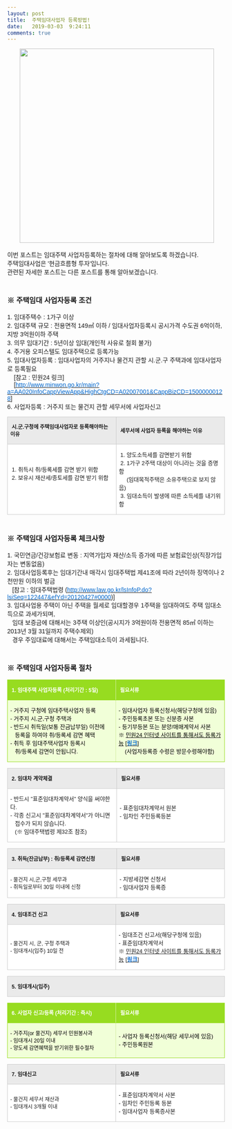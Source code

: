 ```yaml
---
layout: post
title:  주택임대사업자 등록방법!
date:   2019-03-03  9:24:11
comments: true
---
```



<p style="text-align: center; clear: none; float: none;"><span style="font-family: Arial;">&nbsp;</span><span class="imageblock" style="width: 450px; height: auto; display: inline-block; max-width: 100%;"><img width="450" height="220" style="height: auto; max-width: 100%;" src="https://t1.daumcdn.net/cfile/tistory/175540425002CC8A08" filename="임대주택.jpg" filemime="image/jpeg"></span></p>
<p><span style="font-family: Arial;">이번 포스트는 임대주택 사업자등록하는 절차에 대해 알아보도록 하겠습니다.</span><br><span style="font-family: Arial;">주택임대사업은 '현금흐름형 투자'입니다.</span><br><span style="font-family: Arial;">관련된 자세한 포스트는 다른 포스트를 통해 알아보겠습니다.</span></p><h3><p><br><span style="font-family: Arial;">※ 주택임대 사업자등록 조건</span></p></h3><p><span style="font-family: Arial;">1. 임대주택수 : 1가구 이상</span><br><span style="font-family: Arial;">2. 임대주택 규모 : 전용면적 149㎡ 이하 / 임대사업자등록시 공시가격 수도권 6억이하, 지방 3억원이하 주택</span><br><span style="font-family: Arial;">3. 의무 임대기간 : 5년이상 임대(개인적 사유로 철회 불가)&nbsp;</span><br><span style="font-family: Arial;">4. 주거용 오피스텔도 임대주택으로 등록가능</span><br><span style="font-family: Arial;">5. 임대사업자등록 : 임대사업자의 거주지나 물건지 관할 시.군.구 주택과에 임대사업자로 등록필요</span><br><span style="font-family: Arial;">&nbsp;&nbsp; &nbsp;[참고 : 민원24&nbsp;링크]</span><br><span style="font-family: Arial;">&nbsp;&nbsp;&nbsp; [</span><a href="http://www.minwon.go.kr/main?a=AA020InfoCappViewApp&amp;HighCtgCD=A02007001&amp;CappBizCD=15000000128"><span style="font-family: Arial;"><u><font color="#0066cc">http://www.minwon.go.kr/main?a=AA020InfoCappViewApp&amp;HighCtgCD=A02007001&amp;CappBizCD=15000000128</font></u></span></a><span style="font-family: Arial;">]</span><br><span style="font-family: Arial;">6. 사업자등록 : 거주지 또는 물건지 관할 세무서에 사업자신고&nbsp;</span></p>
<p><table width="647" class="txc-table" style="border: currentColor; border-image: none; font-family: 돋움; font-size: 9pt; border-collapse: collapse;" border="0" cellspacing="0" cellpadding="0"><tbody><tr><td style="border: 1px solid rgb(204, 204, 204); border-image: none; width: 323px; height: 18px; background-color: rgb(234, 234, 234);"><p><strong><span style="font-family: Arial;">&nbsp;시.군.구청에 주택임대사업자로 등록해야하는 이유</span></strong></p></td><td style="width: 323px; height: 18px; border-top-color: rgb(204, 204, 204); border-right-color: rgb(204, 204, 204); border-bottom-color: rgb(204, 204, 204); border-top-width: 1px; border-right-width: 1px; border-bottom-width: 1px; border-top-style: solid; border-right-style: solid; border-bottom-style: solid; background-color: rgb(234, 234, 234);"><p><strong><span style="font-family: Arial;">&nbsp;세무서에 사업자 등록을 해야하는 이유&nbsp;</span></strong></p></td></tr><tr><td style="width: 323px; height: 24px; border-right-color: rgb(204, 204, 204); border-bottom-color: rgb(204, 204, 204); border-left-color: rgb(204, 204, 204); border-right-width: 1px; border-bottom-width: 1px; border-left-width: 1px; border-right-style: solid; border-bottom-style: solid; border-left-style: solid; background-color: rgb(255, 255, 255);"><p><font size="2"><span style="font-family: Arial;">&nbsp;1. 취득시 취/</span><span class="highlight-style" style="font-family: Arial;">등록</span><span style="font-family: Arial;">세를 감면 받기 위함</span><br><span style="font-family: Arial;">&nbsp;2. 보유시 재산세/종토세를 감면 받기 위함&nbsp;</span></font></p>
<p>&nbsp;</p></td><td style="width: 323px; height: 24px; border-right-color: rgb(204, 204, 204); border-bottom-color: rgb(204, 204, 204); border-right-width: 1px; border-bottom-width: 1px; border-right-style: solid; border-bottom-style: solid; background-color: rgb(255, 255, 255);"><p><span style="font-family: Arial;">&nbsp;</span><font size="2"><span style="font-family: Arial;">1. 양도소득세를 감면받기 위함</span><br><span style="font-family: Arial;">&nbsp;2. 1가구 2주택 대상이 아니라는 것을 증명함</span><br><span style="font-family: Arial;">&nbsp;&nbsp;&nbsp;&nbsp; (임대목적주택은 소유주택으로 보지 않음)</span><br><span style="font-family: Arial;">&nbsp;3. 임대소득이 발생에 따른 소득세를 내기위함</span></font></p></td></tr></tbody></table><p></p><h3><p><br><span style="font-family: Arial;">※ 주택임대 사업자등록 체크사항</span></p></h3><p><span style="font-family: Arial;">1. 국민연금/건강보험료 변동 : 지역가입자 재산/소득 증가에 따른 보험료인상(직장가입자는 변동없음)</span><br><span style="font-family: Arial;">2.&nbsp;임대사업등록후는&nbsp;임대기간내&nbsp;매각시 임대주택법 제41조에 따라 2년이하 징역이나 2천만원 이하의 벌금</span><br><span style="font-family: Arial;">&nbsp; &nbsp;[참고 : 임대주택법령 (</span><a href="http://www.law.go.kr/lsInfoP.do?lsiSeq=122447&amp;efYd=20120427#0000"><span style="font-family: Arial;"><u><font color="#0066cc">http://www.law.go.kr/lsInfoP.do?lsiSeq=122447&amp;efYd=20120427#0000</font></u></span></a><span style="font-family: Arial;">)]</span><br><span style="font-family: Arial;">3.&nbsp;임대사업용 주택이 아닌 주택을 월세로 임대할경우 1주택을 임대하여도 주택 임대소득으로 과세가되며, </span><br><span style="font-family: Arial;">&nbsp;&nbsp; 임대 보증금에 대해서는 3주택 이상인(공시지가 3억원이하 전용면적 85㎡ 이하는 2013년 3월 31일까지 주택수제외)</span><br><span style="font-family: Arial;">&nbsp;&nbsp; 경우 주임대료에 대해서는 주택임대소득이 과세됩니다.</span></p><h3><p><br><span style="font-family: Arial;">※ 주택임대 사업자등록 절차</span></p></h3><p><table width="647" class="txc-table" style="border: currentColor; border-image: none; font-family: 돋움; font-size: 9pt; border-collapse: collapse;" border="0" cellspacing="0" cellpadding="0"><tbody><tr><td style="border-width: 1px; border-style: solid; border-color: rgb(151, 220, 32) rgb(210, 238, 161) rgb(151, 220, 32) rgb(151, 220, 32); width: 324px; height: 20px; color: rgb(255, 255, 255); background-color: rgb(151, 220, 32);" cols="1" rows="1"><p><strong><span style="font-family: Arial;">&nbsp;1.&nbsp;임대주택 사업자등록 (처리기간 : 5일)</span></strong></p></td><td style="width: 324px; height: 20px; color: rgb(255, 255, 255); border-top-color: rgb(151, 220, 32); border-right-color: rgb(151, 220, 32); border-bottom-color: rgb(151, 220, 32); border-top-width: 1px; border-right-width: 1px; border-bottom-width: 1px; border-top-style: solid; border-right-style: solid; border-bottom-style: solid; background-color: rgb(151, 220, 32);" cols="1" rows="1"><p><strong><span style="font-family: Arial;">&nbsp;필요서류</span></strong></p></td></tr><tr><td style="width: 324px; height: 24px; color: rgb(0, 0, 0); border-right-color: rgb(210, 238, 161); border-bottom-color: rgb(151, 220, 32); border-left-color: rgb(151, 220, 32); border-right-width: 1px; border-bottom-width: 1px; border-left-width: 1px; border-right-style: solid; border-bottom-style: solid; border-left-style: solid; background-color: rgb(241, 255, 216);" cols="1" rows="1"><p><font size="2"><span style="font-family: Arial;">- 거주지 구청에 </span><span class="highlight-style" style="font-family: Arial;">임대주택사업자</span><span style="font-family: Arial;"> </span><span class="highlight-style"><span style="font-family: Arial;">등록</span><br></span><span style="font-family: Arial;">- 거주지 시,군,구청 주택과</span><br><span style="font-family: Arial;">- 반드시 취득일(보통 잔금납부일) 이전에&nbsp;</span><br><span style="font-family: Arial;">&nbsp;&nbsp; </span><span class="highlight-style" style="font-family: Arial;">등록</span><span style="font-family: Arial;">을 하여야 취/</span><span class="highlight-style" style="font-family: Arial;">등록</span><span style="font-family: Arial;">세 감면 혜택</span><br><span style="font-family: Arial;">- 취득 후 </span><span class="highlight-style" style="font-family: Arial;">임대주택사업자</span><span style="font-family: Arial;"> </span><span class="highlight-style" style="font-family: Arial;">등록</span><span style="font-family: Arial;">시 </span><br><span style="font-family: Arial;">&nbsp;&nbsp; 취/</span><span class="highlight-style" style="font-family: Arial;">등록</span><span style="font-family: Arial;">세 감면이 안됩니다.</span></font></p></td><td style="width: 324px; height: 24px; color: rgb(0, 0, 0); border-right-color: rgb(151, 220, 32); border-bottom-color: rgb(151, 220, 32); border-right-width: 1px; border-bottom-width: 1px; border-right-style: solid; border-bottom-style: solid; background-color: rgb(241, 255, 216);" cols="1" rows="1"><p><font size="2"><span style="font-family: Arial;">- 임대</span><span class="highlight-style" style="font-family: Arial;">사업자</span><span style="font-family: Arial;"> </span><span class="highlight-style" style="font-family: Arial;">등록</span><span style="font-family: Arial;">신청서(해당구청에 있음)</span><br><span style="font-family: Arial;">- 주민</span><span class="highlight-style" style="font-family: Arial;">등록</span><span style="font-family: Arial;">초본 또는 신분증 사본 </span><br><span style="font-family: Arial;">- 등기부등본 또는 분양/매매계약서 사본</span><br><span><span style="font-family: Arial;">※ </span><u><span style="font-family: Arial;">민원24 인터넷 사이트를 통해서도 등록가능</span></u><span style="font-family: Arial;">&nbsp;[</span><strong><span style="font-family: Arial;"><a href="http://www.minwon.go.kr/main?a=AA020InfoCappViewApp&amp;HighCtgCD=A02007001&amp;CappBizCD=15000000128"><u><font color="#0066cc">링크</font></u></a></span></strong><span style="font-family: Arial;">]</span></span><br></font><font size="2"><span style="font-family: Arial;">&nbsp;&nbsp;&nbsp; (사업자등록증 수령은 방문수령해야함)</span><br></font></p></td></tr></tbody></table><p></p>
<p><table width="647" class="txc-table" style="border: currentColor; border-image: none; font-family: 돋움; font-size: 9pt; border-collapse: collapse;" border="0" cellspacing="0" cellpadding="0"><tbody><tr><td style="border: 1px solid rgb(204, 204, 204); border-image: none; width: 323px; height: 18px; background-color: rgb(234, 234, 234);"><p><strong><span style="font-family: Arial;">&nbsp;2.&nbsp;임대차 계약체결</span></strong></p></td><td style="width: 323px; height: 18px; border-top-color: rgb(204, 204, 204); border-right-color: rgb(204, 204, 204); border-bottom-color: rgb(204, 204, 204); border-top-width: 1px; border-right-width: 1px; border-bottom-width: 1px; border-top-style: solid; border-right-style: solid; border-bottom-style: solid; background-color: rgb(234, 234, 234);"><p><strong><span style="font-family: Arial;">&nbsp;필요서류</span></strong></p></td></tr><tr><td style="width: 323px; height: 24px; border-right-color: rgb(204, 204, 204); border-bottom-color: rgb(204, 204, 204); border-left-color: rgb(204, 204, 204); border-right-width: 1px; border-bottom-width: 1px; border-left-width: 1px; border-right-style: solid; border-bottom-style: solid; border-left-style: solid; background-color: rgb(255, 255, 255);"><p><font size="2"><span style="font-family: Arial;">- 반드시 "표준임대차계약서" 양식을 써야한다.</span><br><span style="font-family: Arial;">- 각종 신고시 "표준임대차계약서"가 아니면 </span><br><span style="font-family: Arial;">&nbsp;&nbsp; 접수가 되지 않습니다.</span><br><span style="font-family: Arial;">&nbsp;&nbsp; (※ 임대주택법령 제32조 참조)</span></font></p></td><td style="width: 323px; height: 24px; border-right-color: rgb(204, 204, 204); border-bottom-color: rgb(204, 204, 204); border-right-width: 1px; border-bottom-width: 1px; border-right-style: solid; border-bottom-style: solid; background-color: rgb(255, 255, 255);"><p><font size="2"><span style="font-family: Arial;">- 표준임대차계약서 원본</span><br><span style="font-family: Arial;">- 임차인 주민</span><span class="highlight-style" style="font-family: Arial;">등록</span><span style="font-family: Arial;">등본</span><br></font><font size="2"><br></font></p></td></tr></tbody></table><p></p>
<p><table width="647" class="txc-table" style="border: currentColor; border-image: none; font-family: 돋움; font-size: 9pt; border-collapse: collapse;" border="0" cellspacing="0" cellpadding="0"><tbody><tr><td style="border: 1px solid rgb(204, 204, 204); border-image: none; width: 323px; height: 18px; background-color: rgb(234, 234, 234);"><p><strong><span style="font-family: Arial;">&nbsp;3.&nbsp;취득(잔금납부) : 취/</span><span class="highlight-style" style="font-family: Arial;">등록</span><span style="font-family: Arial;">세 감면신청</span></strong></p></td><td style="width: 323px; height: 18px; border-top-color: rgb(204, 204, 204); border-right-color: rgb(204, 204, 204); border-bottom-color: rgb(204, 204, 204); border-top-width: 1px; border-right-width: 1px; border-bottom-width: 1px; border-top-style: solid; border-right-style: solid; border-bottom-style: solid; background-color: rgb(234, 234, 234);"><p><strong><span style="font-family: Arial;">&nbsp;필요서류</span></strong></p></td></tr><tr><td style="width: 323px; height: 24px; border-right-color: rgb(204, 204, 204); border-bottom-color: rgb(204, 204, 204); border-left-color: rgb(204, 204, 204); border-right-width: 1px; border-bottom-width: 1px; border-left-width: 1px; border-right-style: solid; border-bottom-style: solid; border-left-style: solid; background-color: rgb(255, 255, 255);"><p><span style="font-family: Arial;">- 물건지 시,군,구청 세무과</span><br><span style="font-family: Arial;">- 취득일로부터 30일 이내에 신청</span></p></td><td style="width: 323px; height: 24px; border-right-color: rgb(204, 204, 204); border-bottom-color: rgb(204, 204, 204); border-right-width: 1px; border-bottom-width: 1px; border-right-style: solid; border-bottom-style: solid; background-color: rgb(255, 255, 255);"><p><font size="2"><span style="font-family: Arial;">- 지방세감면 신청서</span><br><span style="font-family: Arial;">- 임대</span><span class="highlight-style" style="font-family: Arial;">사업자</span><span style="font-family: Arial;"> </span><span class="highlight-style" style="font-family: Arial;">등록</span><span style="font-family: Arial;">증</span></font></p></td></tr></tbody></table><p></p>
<p><table width="647" class="txc-table" style="border: currentColor; border-image: none; font-family: 돋움; font-size: 9pt; border-collapse: collapse;" border="0" cellspacing="0" cellpadding="0"><tbody><tr><td style="border: 1px solid rgb(204, 204, 204); border-image: none; width: 323px; height: 20px; background-color: rgb(234, 234, 234);"><p><strong><span style="font-family: Arial;">&nbsp;4. 임대조건 신고</span></strong></p></td><td style="width: 323px; height: 20px; border-top-color: rgb(204, 204, 204); border-right-color: rgb(204, 204, 204); border-bottom-color: rgb(204, 204, 204); border-top-width: 1px; border-right-width: 1px; border-bottom-width: 1px; border-top-style: solid; border-right-style: solid; border-bottom-style: solid; background-color: rgb(234, 234, 234);"><p><strong><span style="font-family: Arial;">&nbsp;필요서류</span></strong></p></td></tr><tr><td style="width: 323px; height: 24px; border-right-color: rgb(204, 204, 204); border-bottom-color: rgb(204, 204, 204); border-left-color: rgb(204, 204, 204); border-right-width: 1px; border-bottom-width: 1px; border-left-width: 1px; border-right-style: solid; border-bottom-style: solid; border-left-style: solid; background-color: rgb(255, 255, 255);"><p><span style="font-family: Arial;">- 물건지 시, 군, 구청 주택과</span><br><span style="font-family: Arial;">- 임대개시(입주) 10일 전 </span></p></td><td style="width: 323px; height: 24px; border-right-color: rgb(204, 204, 204); border-bottom-color: rgb(204, 204, 204); border-right-width: 1px; border-bottom-width: 1px; border-right-style: solid; border-bottom-style: solid; background-color: rgb(255, 255, 255);"><p><font size="2"><span style="font-family: Arial;">- 임대조건 신고서(해당구청에 있음)</span><br><span style="font-family: Arial;">- 표준임대차계약서</span><br><span style="font-family: Arial;">※ </span><u><span style="font-family: Arial;">민원24 인터넷 사이트를 통해서도 등록가능</span></u><span style="font-family: Arial;"> [</span><strong><span style="font-family: Arial;"><a href="http://www.minwon.go.kr/main?a=AA020InfoCappViewApp&amp;HighCtgCD=A02007001&amp;CappBizCD=15000000131#sBtn_ty1"><u><font color="#0066cc">링크</font></u></a></span></strong><span style="font-family: Arial;">]</span></font></p></td></tr></tbody></table><p></p>
<p><table width="647" class="txc-table" style="border: currentColor; border-image: none; font-family: 돋움; font-size: 9pt; border-collapse: collapse;" border="0" cellspacing="0" cellpadding="0"><tbody><tr><td style="border: 1px solid rgb(204, 204, 204); border-image: none; width: 648px; height: 20px; background-color: rgb(234, 234, 234);" colspan="2"><p><strong><span style="font-family: Arial;">&nbsp;5. 임대개시(입주)</span></strong></p></td></tr></tbody></table><p></p>
<p></p>
<p><table width="647" class="txc-table" style="border: currentColor; border-image: none; font-family: 돋움; font-size: 9pt; border-collapse: collapse;" border="0" cellspacing="0" cellpadding="0"><tbody><tr><td style="border-width: 1px; border-style: solid; border-color: rgb(151, 220, 32) rgb(210, 238, 161) rgb(151, 220, 32) rgb(151, 220, 32); width: 324px; height: 20px; color: rgb(255, 255, 255); background-color: rgb(151, 220, 32);" cols="1" rows="1"><p><strong><span style="font-family: Arial;">&nbsp;6. </span><span class="highlight-style" style="font-family: Arial;">사업자</span><span style="font-family: Arial;"> 신고/</span><span class="highlight-style" style="font-family: Arial;">등록 (처리기간 : 즉시)</span></strong></p></td><td style="width: 324px; height: 20px; color: rgb(255, 255, 255); border-top-color: rgb(151, 220, 32); border-right-color: rgb(151, 220, 32); border-bottom-color: rgb(151, 220, 32); border-top-width: 1px; border-right-width: 1px; border-bottom-width: 1px; border-top-style: solid; border-right-style: solid; border-bottom-style: solid; background-color: rgb(151, 220, 32);" cols="1" rows="1"><p><strong><span style="font-family: Arial;">&nbsp;필요서류</span></strong></p></td></tr><tr><td style="width: 324px; height: 24px; color: rgb(0, 0, 0); border-right-color: rgb(210, 238, 161); border-bottom-color: rgb(151, 220, 32); border-left-color: rgb(151, 220, 32); border-right-width: 1px; border-bottom-width: 1px; border-left-width: 1px; border-right-style: solid; border-bottom-style: solid; border-left-style: solid; background-color: rgb(241, 255, 216);" cols="1" rows="1"><p><span style="font-family: Arial;">- 거주지(or 물건지) 세무서 민원봉사과</span><br><span style="font-family: Arial;">- 임대개시 20일 이내</span><br><span style="font-family: Arial;">- 양도세 감면혜택을 받기위한 필수절차</span></p></td><td style="width: 324px; height: 24px; color: rgb(0, 0, 0); border-right-color: rgb(151, 220, 32); border-bottom-color: rgb(151, 220, 32); border-right-width: 1px; border-bottom-width: 1px; border-right-style: solid; border-bottom-style: solid; background-color: rgb(241, 255, 216);" cols="1" rows="1"><p><font size="2"><span class="highlight-style" style="font-family: Arial;">- 사업자</span><span style="font-family: Arial;"> </span><span class="highlight-style" style="font-family: Arial;">등록</span><span style="font-family: Arial;">신청서(해당 세무서에 있음)</span><br><span style="font-family: Arial;">- 주민</span><span class="highlight-style" style="font-family: Arial;">등록</span><span style="font-family: Arial;">원본</span><br></font></p></td></tr></tbody></table><p></p>
<p></p>
<p><table width="647" class="txc-table" style="border: currentColor; border-image: none; font-family: 돋움; font-size: 9pt; border-collapse: collapse;" border="0" cellspacing="0" cellpadding="0"><tbody><tr><td style="border: 1px solid rgb(204, 204, 204); border-image: none; width: 323px; height: 20px; background-color: rgb(234, 234, 234);"><p><strong><span style="font-family: Arial;">&nbsp;7. 임대신고</span></strong></p></td><td style="width: 323px; height: 20px; border-top-color: rgb(204, 204, 204); border-right-color: rgb(204, 204, 204); border-bottom-color: rgb(204, 204, 204); border-top-width: 1px; border-right-width: 1px; border-bottom-width: 1px; border-top-style: solid; border-right-style: solid; border-bottom-style: solid; background-color: rgb(234, 234, 234);"><p><strong><span style="font-family: Arial;">&nbsp;필요서류</span></strong></p></td></tr><tr><td style="width: 323px; height: 24px; border-right-color: rgb(204, 204, 204); border-bottom-color: rgb(204, 204, 204); border-left-color: rgb(204, 204, 204); border-right-width: 1px; border-bottom-width: 1px; border-left-width: 1px; border-right-style: solid; border-bottom-style: solid; border-left-style: solid; background-color: rgb(255, 255, 255);"><p><span style="font-family: Arial;">- 물건지 세무서 재산과</span><br><span style="font-family: Arial;">- 임대개시 3개월 이내</span><br></p></td><td style="width: 323px; height: 24px; border-right-color: rgb(204, 204, 204); border-bottom-color: rgb(204, 204, 204); border-right-width: 1px; border-bottom-width: 1px; border-right-style: solid; border-bottom-style: solid; background-color: rgb(255, 255, 255);"><p><font size="2"><span style="font-family: Arial;">- 표준임대차계약서 사본 </span><br><span style="font-family: Arial;">- 임차인 주민</span><span class="highlight-style" style="font-family: Arial;">등록</span><span style="font-family: Arial;"> 등본</span><br><span style="font-family: Arial;">- 임대</span><span class="highlight-style" style="font-family: Arial;">사업자</span><span style="font-family: Arial;"> </span><span class="highlight-style" style="font-family: Arial;">등록</span><span style="font-family: Arial;">증사본</span></font></p></td></tr></tbody></table><p><br></p>
<p><br></p>